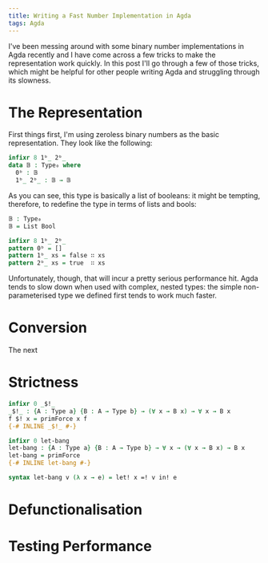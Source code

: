 ```yaml
---
title: Writing a Fast Number Implementation in Agda
tags: Agda
---
```


I've been messing around with some binary number implementations in Agda
recently and I have come across a few tricks to make the representation work
quickly.
In this post I'll go through a few of those tricks, which might be helpful for
other people writing Agda and struggling through its slowness.

# The Representation

First things first, I'm using zeroless binary numbers as the basic
representation.
They look like the following:

```agda
infixr 8 1ᵇ_ 2ᵇ_
data 𝔹 : Type₀ where
  0ᵇ : 𝔹
  1ᵇ_ 2ᵇ_ : 𝔹 → 𝔹
```

As you can see, this type is basically a list of booleans: it might be tempting,
therefore, to redefine the type in terms of lists and bools:

```agda
𝔹 : Type₀
𝔹 = List Bool

infixr 8 1ᵇ_ 2ᵇ_
pattern 0ᵇ = []
pattern 1ᵇ_ xs = false ∷ xs
pattern 2ᵇ_ xs = true  ∷ xs
```

Unfortunately, though, that will incur a pretty serious performance hit.
Agda tends to slow down when used with complex, nested types: the simple
non-parameterised type we defined first tends to work much faster.

# Conversion

The next 

# Strictness


```agda
infixr 0 _$!_
_$!_ : {A : Type a} {B : A → Type b} → (∀ x → B x) → ∀ x → B x
f $! x = primForce x f
{-# INLINE _$!_ #-}

infixr 0 let-bang
let-bang : {A : Type a} {B : A → Type b} → ∀ x → (∀ x → B x) → B x
let-bang = primForce
{-# INLINE let-bang #-}

syntax let-bang v (λ x → e) = let! x =! v in! e
```

# Defunctionalisation

# Testing Performance
